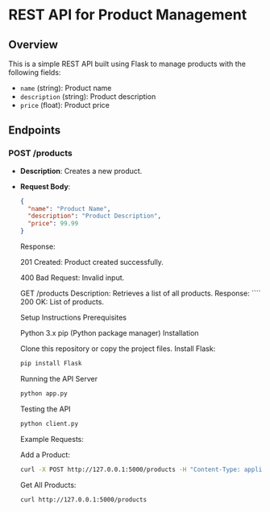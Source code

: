 # REST API for Product Management

## Overview
This is a simple REST API built using Flask to manage products with the following fields:
- `name` (string): Product name
- `description` (string): Product description
- `price` (float): Product price

## Endpoints
### POST /products
- **Description**: Creates a new product.
- **Request Body**:
  ```json
  {
    "name": "Product Name",
    "description": "Product Description",
    "price": 99.99
  }
  ````
  Response:
  
    201 Created: Product created successfully.
  
    400 Bad Request: Invalid input.
  
  GET /products
    Description: Retrieves a list of all products.
    Response:
      ````
        200 OK: List of products.
  
  Setup Instructions
Prerequisites

    Python 3.x
    pip (Python package manager)
  Installation

    Clone this repository or copy the project files.
    Install Flask:
  ```bash
  pip install Flask
  ````
  Running the API Server
  ```bash
  python app.py
  ````
  Testing the API
  ```bash
  python client.py
  ````
  Example Requests:
  
  Add a Product:
  ```bash
  curl -X POST http://127.0.0.1:5000/products -H "Content-Type: application/json" -d '{"name": "TV", "description": "Smart TV", "price": 499.99}'
  ````
  Get All Products:
  ```bash
  curl http://127.0.0.1:5000/products
  ````
